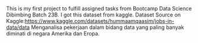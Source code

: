 This is my first project to fulfill assigned tasks from Bootcamp Data Science Dibimbing Batch 23B. I got this dataset from kaggle.
Dataset Source on Kaggle:https://www.kaggle.com/datasets/hummaamqaasim/jobs-in-data/data
Menganalisa pekerjaan dalam bidang data yang paling banyak diminati di negara Amerika dan Eropa.
